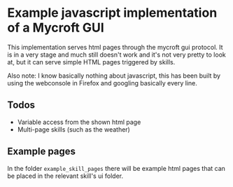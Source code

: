 # Example javascript implementation of a Mycroft GUI

This implementation serves html pages through the mycroft gui protocol. It is in a very stage and much still doesn't work and it's not very pretty to look at, but it can serve simple HTML pages triggered by skills.

Also note: I know basically nothing about javascript, this has been built by using the webconsole in Firefox and googling basically every line.

## Todos
- Variable access from the shown html page
- Multi-page skills (such as the weather)

## Example pages
In the folder `example_skill_pages` there will be example html pages that can be placed in the relevant skill's ui folder.
